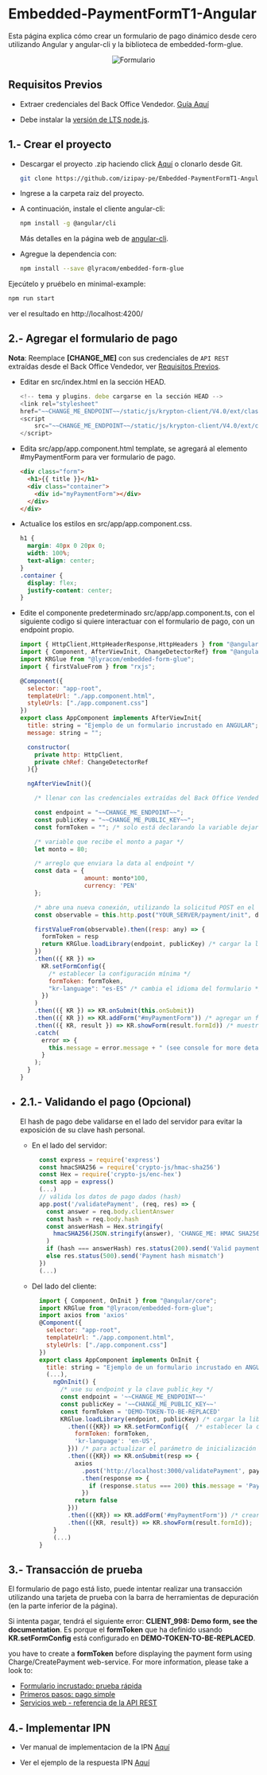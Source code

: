 # Embedded-PaymentFormT1-Angular

Esta página explica cómo crear un formulario de pago dinámico desde cero utilizando Angular y angular-cli y la biblioteca de embedded-form-glue.

<p align="center">
  <img src="/src/assets/formulario-incrustado.png?raw=true" alt="Formulario"/>
</p> 

<a name="Requisitos_Previos"></a>

## Requisitos Previos

* Extraer credenciales del Back Office Vendedor. [Guía Aquí](https://github.com/izipay-pe/obtener-credenciales-de-conexion)

* Debe instalar la [versión de LTS node.js](https://nodejs.org/es/).


## 1.- Crear el proyecto

* Descargar el proyecto .zip haciendo click [Aquí](https://github.com/izipay-pe/Embedded-PaymentFormT1-Angular/archive/refs/heads/main.zip) o clonarlo desde Git.  
  ```sh
  git clone https://github.com/izipay-pe/Embedded-PaymentFormT1-Angular.git
  ``` 

* Ingrese a la carpeta raiz del proyecto.


* A continuación, instale el cliente angular-cli:

  ```bash
  npm install -g @angular/cli
  ```

  Más detalles en la página web de [angular-cli](https://angular.io/guide/quickstart).

* Agregue la dependencia con:

  ```bash
  npm install --save @lyracom/embedded-form-glue
  ```

Ejecútelo y pruébelo en minimal-example:

  ```sh
  npm run start
  ```

ver el resultado en http://localhost:4200/

## 2.- Agregar el formulario de pago

**Nota**: Reemplace **[CHANGE_ME]** con sus credenciales de `API REST` extraídas desde el Back Office Vendedor, ver [Requisitos Previos](#Requisitos_Previos).

* Editar en src/index.html en la sección HEAD.

  ```javascript
  <!-- tema y plugins. debe cargarse en la sección HEAD -->
  <link rel="stylesheet"
  href="~~CHANGE_ME_ENDPOINT~~/static/js/krypton-client/V4.0/ext/classic-reset.css">
  <script
      src="~~CHANGE_ME_ENDPOINT~~/static/js/krypton-client/V4.0/ext/classic.js">
  </script>
  ```

* Edita src/app/app.component.html template, se agregará al elemento #myPaymentForm para ver formulario de pago.

  ```html
  <div class="form">
    <h1>{{ title }}</h1>
    <div class="container">
      <div id="myPaymentForm"></div>
    </div>
  </div>
  ```

* Actualice los estilos en src/app/app.component.css.

  ```css
  h1 {
    margin: 40px 0 20px 0;
    width: 100%;
    text-align: center;
  }
  .container {
    display: flex;
    justify-content: center;
  }
  ```

* Edite el componente predeterminado src/app/app.component.ts, con el siguiente codigo si quiere interactuar con el formulario de pago, con un endpoint propio.

  ```js
  import { HttpClient,HttpHeaderResponse,HttpHeaders } from "@angular/common/http";
  import { Component, AfterViewInit, ChangeDetectorRef} from "@angular/core";
  import KRGlue from "@lyracom/embedded-form-glue";
  import { firstValueFrom } from "rxjs";

  @Component({
    selector: "app-root",
    templateUrl: "./app.component.html",
    styleUrls: ["./app.component.css"]
  })
  export class AppComponent implements AfterViewInit{
    title: string = "Ejemplo de un formulario incrustado en ANGULAR";
    message: string = "";

    constructor(
      private http: HttpClient,
      private chRef: ChangeDetectorRef
    ){}

    ngAfterViewInit(){

      /* llenar con las credenciales extraídas del Back Office Vendedor para mas detalle regresar a:  Requisitos Previos. */

      const endpoint = "~~CHANGE_ME_ENDPOINT~~";
      const publicKey = "~~CHANGE_ME_PUBLIC_KEY~~";
      const formToken = ""; /* solo está declarando la variable dejar vacío */

      /* variable que recibe el monto a pagar */
      let monto = 80;

      /* arreglo que enviara la data al endpoint */
      const data = {
                    amount: monto*100,
                    currency: 'PEN'
      };

      /* abre una nueva conexión, utilizando la solicitud POST en el URL de su endpoint */
      const observable = this.http.post("YOUR_SERVER/payment/init", data,{responseType: 'text'});

      firstValueFrom(observable).then((resp: any) => {
        formToken = resp
        return KRGlue.loadLibrary(endpoint, publicKey) /* cargar la libreria KRGlue */
      })
      .then(({ KR }) =>
        KR.setFormConfig({
          /* establecer la configuración mínima */
          formToken: formToken,
          "kr-language": "es-ES" /* cambia el idioma del formulario */
        })
      )
      .then(({ KR }) => KR.onSubmit(this.onSubmit))
      .then(({ KR }) => KR.addForm("#myPaymentForm")) /* agregar un formulario de pago a myPaymentForm div */
      .then(({ KR, result }) => KR.showForm(result.formId)) /* muestra el formulario de pago */
      .catch(
        error => {
          this.message = error.message + " (see console for more details)";
        }
      );
    }
  }
  ```

* ## 2.1.- Validando el pago (Opcional)

    El hash de pago debe validarse en el lado del servidor para evitar la exposición de su clave hash personal.

    * En el lado del servidor:

        ```js
          const express = require('express')
          const hmacSHA256 = require('crypto-js/hmac-sha256')
          const Hex = require('crypto-js/enc-hex')
          const app = express()
          (...)
          // válida los datos de pago dados (hash)
          app.post('/validatePayment', (req, res) => {
            const answer = req.body.clientAnswer
            const hash = req.body.hash
            const answerHash = Hex.stringify(
              hmacSHA256(JSON.stringify(answer), 'CHANGE_ME: HMAC SHA256 KEY')
            )
            if (hash === answerHash) res.status(200).send('Valid payment')
            else res.status(500).send('Payment hash mismatch')
          })
          (...)
        ```

    * Del lado del cliente:

      ```js
        import { Component, OnInit } from "@angular/core";
        import KRGlue from "@lyracom/embedded-form-glue";
        import axios from 'axios'
        @Component({
          selector: "app-root",
          templateUrl: "./app.component.html",
          styleUrls: ["./app.component.css"]
        })
        export class AppComponent implements OnInit {
          title: string = "Ejemplo de un formulario incrustado en ANGULAR";;
          (...),
            ngOnInit() {
              /* use su endpoint y la clave public_key */
              const endpoint = '~~CHANGE_ME_ENDPOINT~~'
              const publicKey = '~~CHANGE_ME_PUBLIC_KEY~~'
              const formToken = 'DEMO-TOKEN-TO-BE-REPLACED'
              KRGlue.loadLibrary(endpoint, publicKey) /* cargar la libreria KRGlue */
                .then(({KR}) => KR.setFormConfig({  /* establecer la configuración mínima */
                  formToken: formToken,
                  'kr-language': 'en-US',
                })) /* para actualizar el parámetro de inicialización */
                .then(({KR}) => KR.onSubmit(resp => {
                  axios
                    .post('http://localhost:3000/validatePayment', paymentData)
                    .then(response => {
                      if (response.status === 200) this.message = 'Payment successful!'
                    })
                  return false
                }))
                .then(({KR}) => KR.addForm('#myPaymentForm')) /* crear un formulario de pago */
                .then(({KR, result}) => KR.showForm(result.formId));  /* muestra el formulario de pago */
            }
            (...)
        }
      ```

## 3.- Transacción de prueba

El formulario de pago está listo, puede intentar realizar una transacción utilizando una tarjeta de prueba con la barra de herramientas de depuración (en la parte inferior de la página).

Si intenta pagar, tendrá el siguiente error: **CLIENT_998: Demo form, see the documentation**.
Es porque el **formToken** que ha definido usando **KR.setFormConfig** está configurado en **DEMO-TOKEN-TO-BE-REPLACED**.

you have to create a **formToken** before displaying the payment form using Charge/CreatePayment web-service.
For more information, please take a look to:

- [Formulario incrustado: prueba rápida](https://secure.micuentaweb.pe/doc/es-PE/rest/V4.0/javascript/quick_start_js.html)
- [Primeros pasos: pago simple](https://secure.micuentaweb.pe/doc/es-PE/rest/V4.0/javascript/guide/start.html)
- [Servicios web - referencia de la API REST](https://secure.micuentaweb.pe/doc/es-PE/rest/V4.0/api/reference.html)

## 4.- Implementar IPN

* Ver manual de implementacion de la IPN [Aquí](https://secure.micuentaweb.pe/doc/es-PE/rest/V4.0/kb/payment_done.html)

* Ver el ejemplo de la respuesta IPN [Aquí](https://github.com/izipay-pe/Redirect-PaymentForm-IpnT1-PHP)
